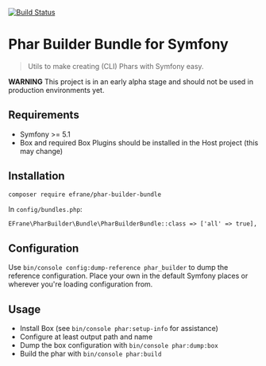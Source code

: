 [![Build Status](https://travis-ci.com/eFrane/phar-builder-bundle.svg?branch=master)](https://travis-ci.com/eFrane/phar-builder-bundle)

# Phar Builder Bundle for Symfony

> Utils to make creating (CLI) Phars with Symfony easy.

**WARNING** This project is in an early alpha stage and should not be used in production
environments yet. 

## Requirements

* Symfony >= 5.1
* Box and required Box Plugins should be installed in the Host project (this may change)

## Installation

```bash
composer require efrane/phar-builder-bundle
``` 

In `config/bundles.php`:

```
EFrane\PharBuilder\Bundle\PharBuilderBundle::class => ['all' => true],
```

## Configuration

Use `bin/console config:dump-reference phar_builder` to dump the reference configuration.
Place your own in the default Symfony places or wherever you're loading configuration from.

## Usage

* Install Box (see `bin/console phar:setup-info` for assistance)
* Configure at least output path and name
* Dump the box configuration with `bin/console phar:dump:box`
* Build the phar with `bin/console phar:build`
